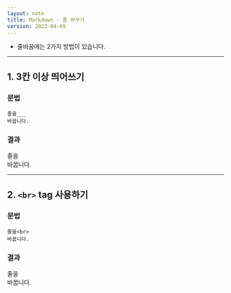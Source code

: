 ```yaml
---
layout: note
title: Markdown - 줄 바꾸기
version: 2023-04-09
---
```





- 줄바꿈에는 2가지 방법이 있습니다.




---




## 1. 3칸 이상 띄어쓰기


### 문법

```
줄을___
바꿉니다.
```


### 결과

줄을   
바꿉니다.




---




## 2. `<br>` tag 사용하기


### 문법

```
줄을<br>
바꿉니다.
```


### 결과

줄을<br>
바꿉니다.

